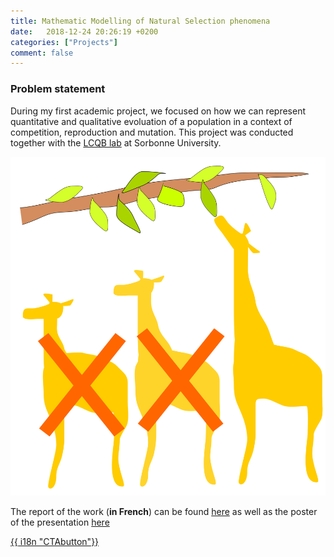 ```yaml
---
title: Mathematic Modelling of Natural Selection phenomena
date:   2018-12-24 20:26:19 +0200
categories: ["Projects"]
comment: false
---
```


### Problem statement

During my first academic project, we focused on how we can represent quantitative and qualitative evoluation of a population in a context of competition, reproduction and mutation. This project was conducted together with the [LCQB lab](http://www.lcqb.upmc.fr/) at Sorbonne University.

![The natural selection phenomena is hard to modelise due to various factors](/images/projects/selection.svg)

The report of the work (**in French**) can be found [here](/files/report_modelisation.pdf) as well as the poster of the presentation [here](/files/poster.pdf)

<div class="button_cont">
   <a class="example_d" href="files/report_modelisation.pdf">
    {{ i18n "CTAbutton"}}
   </a>
</div>
